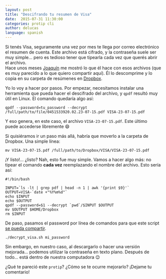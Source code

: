 ```yaml
---
layout: post
title: "Descifrando tu resumen de Visa"
date:  2015-07-31 11:30:00
categories: protip cli
author: delucas
language: spanish
---
```


Si tenés Visa, seguramente una vez por mes te llega por correo electrónico el resumen de cuenta. Este archivo está cifrado, y la contraseña suele ser muy simple... pero es tedioso tener que tipearla cada vez que querés abrir el archivo.  
Hace unos meses [Joaquín][wacko] me mostró lo que él hace con esos archivos (que es muy parecido a lo que quiero compartir aquí). Él lo descomprime y lo copia en su carpeta de resúmenes en [Dropbox][dropbox].

Yo lo voy a hacer por pasos. Por empezar, necesitamos instalar una herramienta que pueda hacer el descifrado del archivo, y `qpdf` resultó muy útil en Linux. El comando quedaría algo así:

    qpdf --password=tu_password --decrypt /full/path/to/file/0451533920.02.23-07-15.pdf VISA-23-07-15.pdf

Y eso genera, en este caso, el archivo `VISA-23-07-15.pdf`. Este último puede accederse libremente :smile:

Si quisiéramos ir un paso más allá, habría que moverlo a la carpeta de Dropbox. Una simple línea:

    mv VISA-23-07-15.pdf /full/path/to/Dropbox/VISA/VISA-23-07-15.pdf

¡Y listo!... ¿listo? Nah, esto fue muy simple. Vamos a hacer algo más: no tipear el comando **cada vez** reemplazando el nombre del archivo. Esto sería así:

    #!/bin/bash

    INPUT=`ls -lt | grep pdf | head -n 1 | awk '{print $9}'`
    OUTPUT=VISA-`date +"%Y%m%d"`
    echo $INPUT
    echo $OUTPUT
    qpdf --password=$1 --decrypt `pwd`/$INPUT $OUTPUT
    mv $OUTPUT $HOME/Dropbox
    rm $INPUT

De paso, pasamos el password por línea de comandos para que este script [se pueda compartir][gist].

    ./decrypt_visa.sh mi_password

Sin embargo, en nuestro caso, al descargarlo o hacer una versión mejorada... podemos utilizar la contraseña en texto plano. Después de todo... está dentro de nuestra computadora :wink:

¿Qué te pareció este `protip`? ¿Cómo se te ocurre mejorarlo? ¡Dejame tu comentario!

[wacko]: http://www.twitter.com/joaquinvicente
[dropbox]: http://www.dropbox.com
[gist]: https://gist.github.com/delucas/b669f527094815b6f114